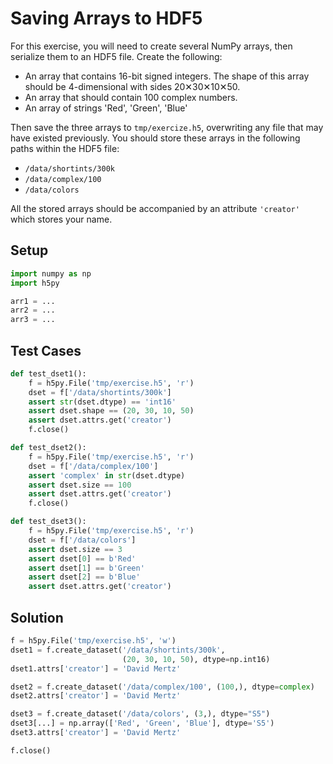 # Saving Arrays to HDF5

For this exercise, you will need to create several NumPy arrays, then serialize them to an HDF5 file.  Create the following:

* An array that contains 16-bit signed integers. The shape of this array should be 4-dimensional with sides 20✕30✕10✕50.
* An array that should contain 100 complex numbers.
* An array of strings 'Red', 'Green', 'Blue'

Then save the three arrays to `tmp/exercize.h5`, overwriting any file that may have existed previously.  You should store these arrays in the following paths within the HDF5 file:

* `/data/shortints/300k`
* `/data/complex/100`
* `/data/colors`

All the stored arrays should be accompanied by an attribute `'creator'` which stores your name.

## Setup

```python
import numpy as np
import h5py

arr1 = ...
arr2 = ...
arr3 = ...
```

## Test Cases

```python
def test_dset1():
    f = h5py.File('tmp/exercise.h5', 'r')
    dset = f['/data/shortints/300k']
    assert str(dset.dtype) == 'int16'
    assert dset.shape == (20, 30, 10, 50)
    assert dset.attrs.get('creator')
    f.close()
```

```python
def test_dset2():
    f = h5py.File('tmp/exercise.h5', 'r')
    dset = f['/data/complex/100']
    assert 'complex' in str(dset.dtype)
    assert dset.size == 100
    assert dset.attrs.get('creator')
    f.close()
```

```python
def test_dset3():
    f = h5py.File('tmp/exercise.h5', 'r')
    dset = f['/data/colors']    
    assert dset.size == 3
    assert dset[0] == b'Red'
    assert dset[1] == b'Green'
    assert dset[2] == b'Blue'
    assert dset.attrs.get('creator')
```

## Solution

```python
f = h5py.File('tmp/exercise.h5', 'w')
dset1 = f.create_dataset('/data/shortints/300k', 
                         (20, 30, 10, 50), dtype=np.int16)
dset1.attrs['creator'] = 'David Mertz'

dset2 = f.create_dataset('/data/complex/100', (100,), dtype=complex)
dset2.attrs['creator'] = 'David Mertz'

dset3 = f.create_dataset('/data/colors', (3,), dtype="S5")
dset3[...] = np.array(['Red', 'Green', 'Blue'], dtype='S5')
dset3.attrs['creator'] = 'David Mertz'

f.close()
```

